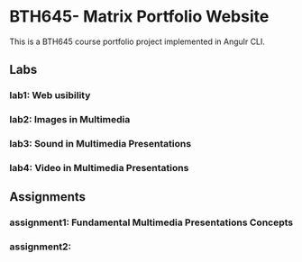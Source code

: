 # BTH645- Matrix Portfolio Website

This is a BTH645 course portfolio project implemented in Angulr CLI.

## Labs
### lab1: Web usibility 
### lab2: Images in Multimedia
### lab3: Sound in Multimedia Presentations
### lab4: Video in Multimedia Presentations

## Assignments
### assignment1: Fundamental Multimedia Presentations Concepts
### assignment2:

